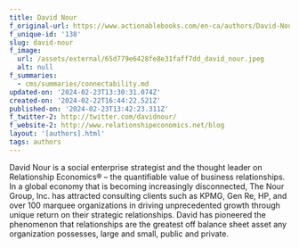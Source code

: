 ```yaml
---
title: David Nour
f_original-url: https://www.actionablebooks.com/en-ca/authors/David-Nour/
f_unique-id: '138'
slug: david-nour
f_image:
  url: /assets/external/65d779e6428fe8e31faff7dd_david_nour.jpeg
  alt: null
f_summaries:
  - cms/summaries/connectability.md
updated-on: '2024-02-23T13:30:31.074Z'
created-on: '2024-02-22T16:44:22.521Z'
published-on: '2024-02-23T13:42:23.311Z'
f_twitter-2: http://twitter.com/davidnour/
f_website-2: http://www.relationshipeconomics.net/blog
layout: '[authors].html'
tags: authors
---
```


David Nour is a social enterprise strategist and the thought leader on Relationship Economics® – the quantifiable value of business relationships. In a global economy that is becoming increasingly disconnected, The Nour Group, Inc. has attracted consulting clients such as KPMG, Gen Re, HP, and over 100 marquee organizations in driving unprecedented growth through unique return on their strategic relationships. David has pioneered the phenomenon that relationships are the greatest off balance sheet asset any organization possesses, large and small, public and private.
